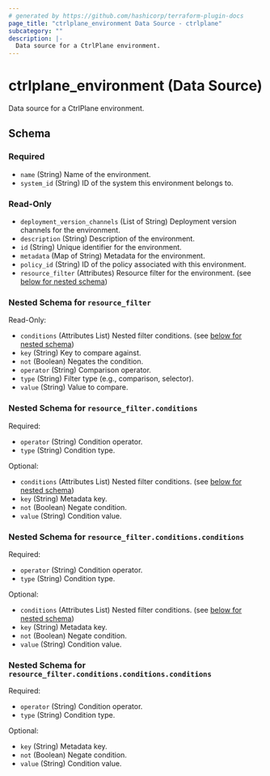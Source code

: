 ```yaml
---
# generated by https://github.com/hashicorp/terraform-plugin-docs
page_title: "ctrlplane_environment Data Source - ctrlplane"
subcategory: ""
description: |-
  Data source for a CtrlPlane environment.
---
```


# ctrlplane_environment (Data Source)

Data source for a CtrlPlane environment.



<!-- schema generated by tfplugindocs -->
## Schema

### Required

- `name` (String) Name of the environment.
- `system_id` (String) ID of the system this environment belongs to.

### Read-Only

- `deployment_version_channels` (List of String) Deployment version channels for the environment.
- `description` (String) Description of the environment.
- `id` (String) Unique identifier for the environment.
- `metadata` (Map of String) Metadata for the environment.
- `policy_id` (String) ID of the policy associated with this environment.
- `resource_filter` (Attributes) Resource filter for the environment. (see [below for nested schema](#nestedatt--resource_filter))

<a id="nestedatt--resource_filter"></a>
### Nested Schema for `resource_filter`

Read-Only:

- `conditions` (Attributes List) Nested filter conditions. (see [below for nested schema](#nestedatt--resource_filter--conditions))
- `key` (String) Key to compare against.
- `not` (Boolean) Negates the condition.
- `operator` (String) Comparison operator.
- `type` (String) Filter type (e.g., comparison, selector).
- `value` (String) Value to compare.

<a id="nestedatt--resource_filter--conditions"></a>
### Nested Schema for `resource_filter.conditions`

Required:

- `operator` (String) Condition operator.
- `type` (String) Condition type.

Optional:

- `conditions` (Attributes List) Nested filter conditions. (see [below for nested schema](#nestedatt--resource_filter--conditions--conditions))
- `key` (String) Metadata key.
- `not` (Boolean) Negate condition.
- `value` (String) Condition value.

<a id="nestedatt--resource_filter--conditions--conditions"></a>
### Nested Schema for `resource_filter.conditions.conditions`

Required:

- `operator` (String) Condition operator.
- `type` (String) Condition type.

Optional:

- `conditions` (Attributes List) Nested filter conditions. (see [below for nested schema](#nestedatt--resource_filter--conditions--conditions--conditions))
- `key` (String) Metadata key.
- `not` (Boolean) Negate condition.
- `value` (String) Condition value.

<a id="nestedatt--resource_filter--conditions--conditions--conditions"></a>
### Nested Schema for `resource_filter.conditions.conditions.conditions`

Required:

- `operator` (String) Condition operator.
- `type` (String) Condition type.

Optional:

- `key` (String) Metadata key.
- `not` (Boolean) Negate condition.
- `value` (String) Condition value.
